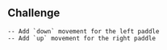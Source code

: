 ## Challenge

    -- Add `down` movement for the left paddle
    -- Add `up` movement for the right paddle
